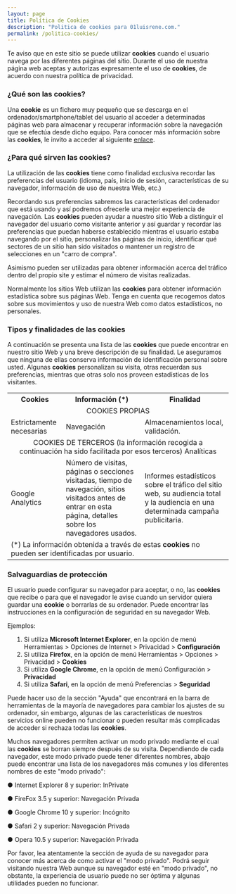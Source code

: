 ```yaml
---
layout: page
title: Política de Cookies
description: "Politica de cookies para 01luisrene.com."
permalink: /politica-cookies/
---
```


Te aviso que en este sitio se puede utilizar **cookies** cuando el usuario navega por las diferentes páginas del sitio. Durante el uso de nuestra página web aceptas y autorizas expresamente el uso de **cookies**, de acuerdo con nuestra política de privacidad.

### ¿Qué son las cookies?

Una **cookie** es un fichero muy pequeño que se descarga en el ordenador/smartphone/tablet del usuario al acceder a determinadas páginas web para almacenar y recuperar información sobre la navegación que se efectúa desde dicho equipo. Para conocer más información sobre las **cookies**, le invito a acceder al siguiente [enlace](https://es.wikipedia.org/wiki/Cookie_(inform%C3%A1tica)).

### ¿Para qué sirven las cookies?

La utilización de las **cookies** tiene como finalidad exclusiva recordar las preferencias del usuario (idioma, país, inicio de sesión, características de su navegador, información de uso de nuestra Web, etc.)

Recordando sus preferencias sabremos las características del ordenador que está usando y así podremos ofrecerle una mejor experiencia de navegación. Las **cookies** pueden ayudar a nuestro sitio Web a distinguir el navegador del usuario como visitante anterior y así guardar y recordar las preferencias que puedan haberse establecido mientras el usuario estaba navegando por el sitio, personalizar las páginas de inicio, identificar qué sectores de un sitio han sido visitados o mantener un registro de selecciones en un "carro de compra".

Asimismo pueden ser utilizadas para obtener información acerca del tráfico dentro del propio site y estimar el número de visitas realizadas.

Normalmente los sitios Web utilizan las **cookies** para obtener información estadística sobre sus páginas Web. Tenga en cuenta que recogemos datos sobre sus movimientos y uso de nuestra Web como datos estadísticos, no personales.

### Tipos y finalidades de las **cookies**

A continuación se presenta una lista de las **cookies** que puede encontrar en nuestro sitio Web y una breve descripción de su finalidad. Le aseguramos que ninguna de ellas conserva información de identificación personal sobre usted. Algunas **cookies** personalizan su visita, otras recuerdan sus preferencias, mientras que otras solo nos proveen estadísticas de los visitantes.

<div class="box-politica-cookies">
<table  class="tabla-datos">
<tr class="titulo-encabezado">
	<th>
		Cookies
	</th>
	<th>
		Información (*)
	</th>
	<th>
	Finalidad
	</th>
</tr>
<tr> 
<td colspan="3" style="text-align:center">COOKIES PROPIAS</td>
</tr>
<tr>
	<td>Estrictamente necesarias</td>
	<td>Navegación</td>
	<td>Almacenamientos local, validación.</td>
</tr>
<tr> 
	<td colspan="3" style="text-align:center">
	COOKIES DE TERCEROS (la información recogida a continuación ha sido facilitada por esos terceros)
	Analíticas
</td>
</tr>
<tr> 
	<td>Google Analytics</td>
	<td>
		Número de visitas, páginas o secciones visitadas, tiempo de navegación, sitios visitados antes de entrar en esta página, detalles sobre los navegadores usados.<br>
	</td>
	<td>
		Informes estadísticos sobre el tráfico del sitio web, su audiencia total y la audiencia en una determinada campaña publicitaria.<br>
	</td>
</tr>
<tr> 
	<td colspan="3">
	(*) La información obtenida a través de estas <b>cookies</b> no pueden ser identificadas por usuario.
	</td> 
</tr>
</table>
</div>

### Salvaguardias de protección

El usuario puede configurar su navegador para aceptar, o no, las **cookies** que recibe o para que el navegador le avise cuando un servidor quiera guardar una **cookie** o borrarlas de su ordenador. Puede encontrar las instrucciones en la configuración de seguridad en su navegador Web.

Ejemplos:

<ol style="margin-left: 1em;">
<li>	
	Si utiliza <b>Microsoft Internet Explorer</b>, en la opción de menú Herramientas &gt; Opciones de Internet &gt; Privacidad &gt; <b>Configuración</b>
</li>
<li>
	Si utiliza <b>Firefox</b>, en la opción de menú Herramientas &gt; Opciones &gt; Privacidad &gt; <b>Cookies</b>
</li>
<li>
	Si utiliza <b>Google Chrome</b>, en la opción de menú Configuración &gt; <b>Privacidad</b>
</li>
<li>
	Si utiliza <b>Safari</b>, en la opción de menú Preferencias &gt; <b>Seguridad</b>
</li>
</ol>

Puede hacer uso de la sección "Ayuda" que encontrará en la barra de herramientas de la mayoría de navegadores para cambiar los ajustes de su ordenador, sin embargo, algunas de las características de nuestros servicios online pueden no funcionar o pueden resultar más complicadas de acceder si rechaza todas las **cookies**.

Muchos navegadores permiten activar un modo privado mediante el cual las **cookies** se borran siempre después de su visita. Dependiendo de cada navegador, este modo privado puede tener diferentes nombres, abajo puede encontrar una lista de los navegadores más comunes y los diferentes nombres de este "modo privado":

&#9679; Internet Explorer 8 y superior: InPrivate

&#9679; FireFox 3.5 y superior: Navegación Privada

&#9679; Google Chrome 10 y superior: Incógnito

&#9679; Safari 2 y superior: Navegación Privada

&#9679; Opera 10.5 y superior: Navegación Privada

Por favor, lea atentamente la sección de ayuda de su navegador para conocer más acerca de como activar el "modo privado". Podrá seguir visitando nuestra Web aunque su navegador esté en "modo privado", no obstante, la experiencia de usuario puede no ser óptima y algunas utilidades pueden no funcionar.